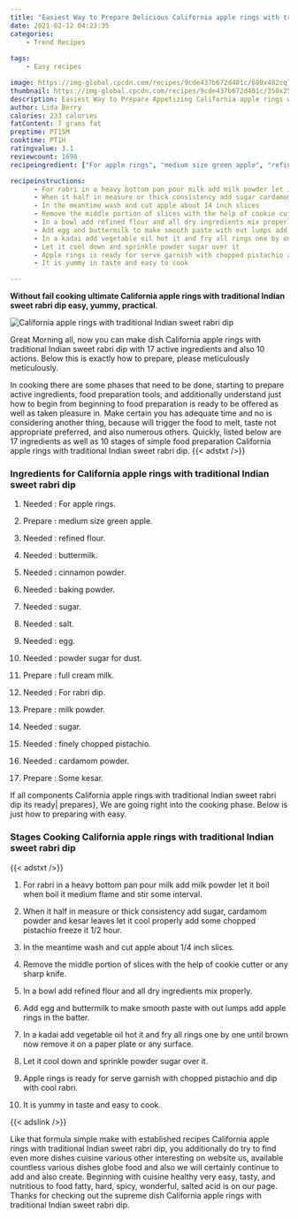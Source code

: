 ```yaml
---
title: "Easiest Way to Prepare Delicious California apple rings with traditional Indian sweet rabri dip"
date: 2021-02-12 04:23:35
categories:
    - Trend Recipes
    
tags:
    - Easy recipes

image: https://img-global.cpcdn.com/recipes/9cde437b672d401c/680x482cq70/california-apple-rings-with-traditional-indian-sweet-rabri-dip-recipe-main-photo.jpg
thumbnail: https://img-global.cpcdn.com/recipes/9cde437b672d401c/350x250cq70/california-apple-rings-with-traditional-indian-sweet-rabri-dip-recipe-main-photo.jpg
description: Easiest Way to Prepare Appetizing California apple rings with traditional Indian sweet rabri dip with 17 ingredients and 10 stages of easy cooking.
author: Lida Berry
calories: 233 calories
fatContent: 7 grams fat
preptime: PT15M
cooktime: PT1H
ratingvalue: 3.1
reviewcount: 1690
recipeingredient: ["For apple rings", "medium size green apple", "refined flour", "buttermilk", "cinnamon powder", "baking powder", "sugar", "salt", "egg", "powder sugar for dust", "full cream milk", "For rabri dip", "milk powder", "sugar", "finely chopped pistachio", "cardamom powder", "Some kesar"]

recipeinstructions: 
      - For rabri in a heavy bottom pan pour milk add milk powder let it boil when boil it medium flame and stir some interval 
      - When it half in measure or thick consistency add sugar cardamom powder and kesar leaves let it cool properly add some chopped pistachio freeze it 12 hour 
      - In the meantime wash and cut apple about 14 inch slices 
      - Remove the middle portion of slices with the help of cookie cutter or any sharp knife 
      - In a bowl add refined flour and all dry ingredients mix properly 
      - Add egg and buttermilk to make smooth paste with out lumps add apple rings in the batter 
      - In a kadai add vegetable oil hot it and fry all rings one by one until brown now remove it on a paper plate or any surface 
      - Let it cool down and sprinkle powder sugar over it 
      - Apple rings is ready for serve garnish with chopped pistachio and dip with cool rabri 
      - It is yummy in taste and easy to cook

---
```




**Without fail cooking ultimate California apple rings with traditional Indian sweet rabri dip easy, yummy, practical**. 


![California apple rings with traditional Indian sweet rabri dip](https://img-global.cpcdn.com/recipes/9cde437b672d401c/680x482cq70/california-apple-rings-with-traditional-indian-sweet-rabri-dip-recipe-main-photo.jpg "California apple rings with traditional Indian sweet rabri dip")




Great Morning all, now you can make dish California apple rings with traditional Indian sweet rabri dip with 17 active ingredients and also 10 actions. Below this is exactly how to prepare, please meticulously meticulously.

In cooking there are some phases that need to be done, starting to prepare active ingredients, food preparation tools, and additionally understand just how to begin from beginning to food preparation is ready to be offered as well as taken pleasure in. Make certain you has adequate time and no is considering another thing, because will trigger the food to melt, taste not appropriate preferred, and also numerous others. Quickly, listed below are 17 ingredients as well as 10 stages of simple food preparation California apple rings with traditional Indian sweet rabri dip.
{{< adstxt />}}

### Ingredients for California apple rings with traditional Indian sweet rabri dip


1. Needed  : For apple rings.

1. Prepare  : medium size green apple.

1. Needed  : refined flour.

1. Needed  : buttermilk.

1. Needed  : cinnamon powder.

1. Needed  : baking powder.

1. Needed  : sugar.

1. Needed  : salt.

1. Needed  : egg.

1. Needed  : powder sugar for dust.

1. Prepare  : full cream milk.

1. Needed  : For rabri dip.

1. Prepare  : milk powder.

1. Needed  : sugar.

1. Needed  : finely chopped pistachio.

1. Needed  : cardamom powder.

1. Prepare  : Some kesar.



If all components California apple rings with traditional Indian sweet rabri dip its ready| prepares}, We are going right into the cooking phase. Below is just how to preparing with easy.

### Stages Cooking California apple rings with traditional Indian sweet rabri dip

{{< adstxt />}}


1. For rabri in a heavy bottom pan pour milk add milk powder let it boil when boil it medium flame and stir some interval.



1. When it half in measure or thick consistency add sugar, cardamom powder and kesar leaves let it cool properly add some chopped pistachio freeze it 1/2 hour.



1. In the meantime wash and cut apple about 1/4 inch slices.



1. Remove the middle portion of slices with the help of cookie cutter or any sharp knife.



1. In a bowl add refined flour and all dry ingredients mix properly.



1. Add egg and buttermilk to make smooth paste with out lumps add apple rings in the batter.



1. In a kadai add vegetable oil hot it and fry all rings one by one until brown now remove it on a paper plate or any surface.



1. Let it cool down and sprinkle powder sugar over it.



1. Apple rings is ready for serve garnish with chopped pistachio and dip with cool rabri.



1. It is yummy in taste and easy to cook.





{{< adslink />}}

Like that formula simple make with established recipes California apple rings with traditional Indian sweet rabri dip, you additionally do try to find even more dishes cuisine various other interesting on website us, available countless various dishes globe food and also we will certainly continue to add and also create. Beginning with cuisine healthy very easy, tasty, and nutritious to food fatty, hard, spicy, wonderful, salted acid is on our page. Thanks for checking out the supreme dish California apple rings with traditional Indian sweet rabri dip.
